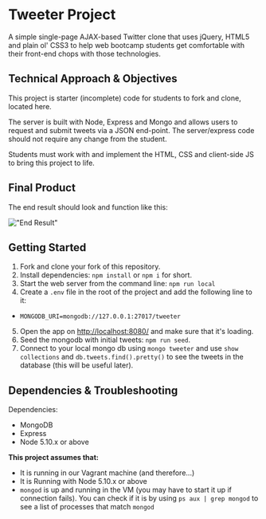 # Tweeter Project

A simple single-page AJAX-based Twitter clone that uses jQuery, HTML5 and plain ol' CSS3 to help web bootcamp students get comfortable with their front-end chops with those technologies.

## Technical Approach & Objectives

This project is starter (incomplete) code for students to fork and clone, located here.

The server is built with Node, Express and Mongo and allows users to request and submit tweets via a JSON end-point. The server/express code should not require any change from the student.

Students must work with and implement the HTML, CSS and client-side JS to bring this project to life.

## Final Product

The end result should look and function like this:

!["End Result"](https://d.pr/i/1eyEY/4MEH16BY+)

## Getting Started

1. Fork and clone your fork of this repository.
2. Install dependencies: `npm install` or `npm i` for short.
3. Start the web server from the command line: `npm run local`
4. Create a `.env` file in the root of the project and add the following line to it:
  - `MONGODB_URI=mongodb://127.0.0.1:27017/tweeter`
5. Open the app on <http://localhost:8080/> and make sure that it's loading.
6. Seed the mongodb with initial tweets: `npm run seed`.
7. Connect to your local mongo db using `mongo tweeter` and use `show collections` and `db.tweets.find().pretty()` to see the tweets in the database (this will be useful later).

## Dependencies & Troubleshooting

Dependencies:

- MongoDB
- Express
- Node 5.10.x or above

**This project assumes that:**

- It is running in our Vagrant machine (and therefore...)
- It is Running with Node 5.10.x or above
- `mongod` is up and running in the VM (you may have to start it up if connection fails). You can check if it is by using `ps aux | grep mongod` to see a list of processes that match `mongod`



